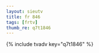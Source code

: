 ```yaml
--- 
layout: sieutv
title: fr 846
tags: [frtv]
thumb_re: q7t1846
---
```

{% include tvadv key="q7t1846" %} 
